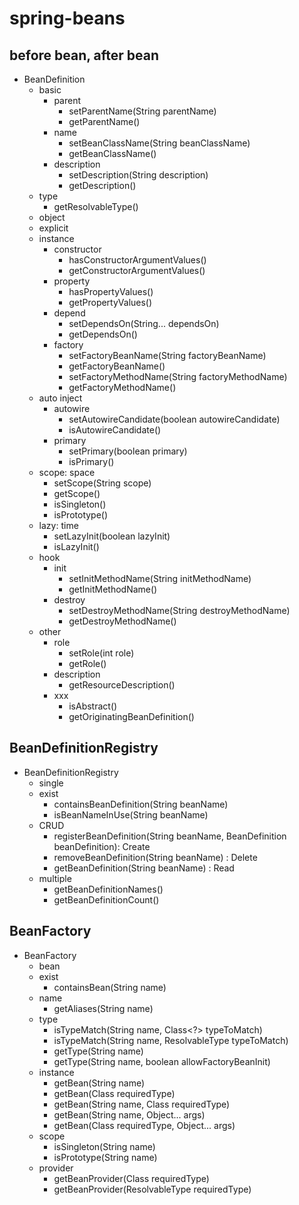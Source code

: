 # spring-beans

## before bean, after bean

- BeanDefinition
    - basic
        - parent
            - setParentName(String parentName)
            - getParentName()
        - name
            - setBeanClassName(String beanClassName)
            - getBeanClassName()
        - description
            - setDescription(String description)
            - getDescription()
    - type
        - getResolvableType()
    - object
    - explicit
    - instance
        - constructor
            - hasConstructorArgumentValues()
            - getConstructorArgumentValues()
        - property
            - hasPropertyValues()
            - getPropertyValues()
        - depend
            - setDependsOn(String... dependsOn)
            - getDependsOn()
        - factory
            - setFactoryBeanName(String factoryBeanName)
            - getFactoryBeanName()
            - setFactoryMethodName(String factoryMethodName)
            - getFactoryMethodName()
    - auto inject
        - autowire
            - setAutowireCandidate(boolean autowireCandidate)
            - isAutowireCandidate()
        - primary
            - setPrimary(boolean primary)
            - isPrimary()
    - scope: space
        - setScope(String scope)
        - getScope()
        - isSingleton()
        - isPrototype()
    - lazy: time
        - setLazyInit(boolean lazyInit)
        - isLazyInit()
    - hook
        - init
            - setInitMethodName(String initMethodName)
            - getInitMethodName()
        - destroy
            - setDestroyMethodName(String destroyMethodName)
            - getDestroyMethodName()
    - other
        - role
            - setRole(int role)
            - getRole()
        - description
            - getResourceDescription()
        - xxx
            - isAbstract()
            - getOriginatingBeanDefinition()

## BeanDefinitionRegistry

- BeanDefinitionRegistry
    - single
    - exist
        - containsBeanDefinition(String beanName)
        - isBeanNameInUse(String beanName)
    - CRUD
        - registerBeanDefinition(String beanName, BeanDefinition beanDefinition): Create
        - removeBeanDefinition(String beanName)                                 : Delete
        - getBeanDefinition(String beanName)                                    : Read
    - multiple
        - getBeanDefinitionNames()
        - getBeanDefinitionCount()

## BeanFactory

- BeanFactory
    - bean
    - exist
        - containsBean(String name)
    - name
        - getAliases(String name)
    - type
        - isTypeMatch(String name, Class<?> typeToMatch)
        - isTypeMatch(String name, ResolvableType typeToMatch)
        - getType(String name)
        - getType(String name, boolean allowFactoryBeanInit)
    - instance
        - getBean(String name)
        - getBean(Class<T> requiredType)
        - getBean(String name, Class<T> requiredType)
        - getBean(String name, Object... args)
        - getBean(Class<T> requiredType, Object... args)
    - scope
        - isSingleton(String name)
        - isPrototype(String name)
    - provider
        - getBeanProvider(Class<T> requiredType)
        - getBeanProvider(ResolvableType requiredType)

